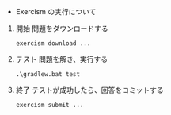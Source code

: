 * Exercism の実行について

1. 開始
    問題をダウンロードする
    ```
    exercism download ...
    ```
1. テスト
    問題を解き、実行する
    ```
    .\gradlew.bat test
    ```
1. 終了
    テストが成功したら、回答をコミットする
    ```
    exercism submit ...
    ```

